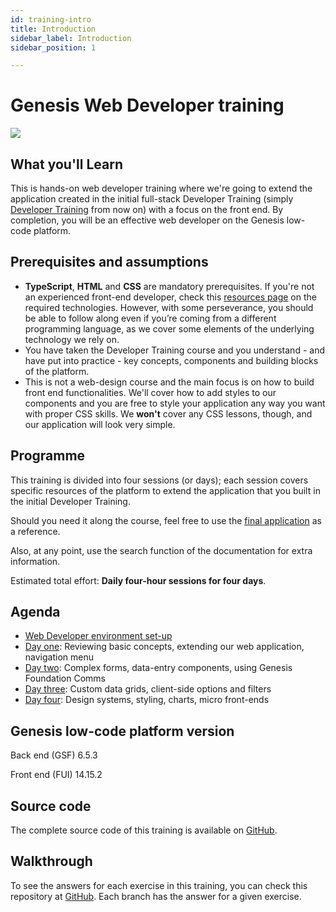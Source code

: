 ```yaml
---
id: training-intro
title: Introduction
sidebar_label: Introduction
sidebar_position: 1

---
```

# Genesis Web Developer training
![](/img/dev-training-book-cover.png)

## What you'll Learn​

This is hands-on web developer training where we're going to extend the application created in the initial full-stack Developer Training (simply [Developer Training](../../../getting-started/developer-training/training-intro/) from now on) with a focus on the front end. By completion, you will be an effective web developer on the Genesis low-code platform.

## Prerequisites and assumptions

- **TypeScript**, **HTML** and **CSS** are mandatory prerequisites.​ If you're not an experienced front-end developer, check this [resources page](../../../web/basics/prerequisites/#additional-resources) on the required technologies. However, with some perseverance, you should be able to follow along even if you’re coming from a different programming language, as we cover some elements of the underlying technology we rely on.
- You have taken the Developer Training course and you understand - and have put into practice - key concepts, components and building blocks of the platform.
- This is not a web-design course and the main focus is on how to build front end functionalities. We'll cover how to add styles to our components and you are free to style your application any way you want with proper CSS skills. We **won't** cover any CSS lessons, though, and our application will look very simple.

## Programme

This training is divided into four sessions (or days); each session covers specific resources of the platform to extend the application that you built in the initial Developer Training.

Should you need it along the course, feel free to use the [final application](#source-code) as a reference.

Also, at any point, use the search function of the documentation for extra information.

Estimated total effort: <b>Daily four-hour sessions for four days</b>.

## Agenda

- [Web Developer environment set-up](../../../getting-started/web-training/web-training-environment-setup/)
- [Day one](../../../getting-started/web-training/web-training-day1/): Reviewing basic concepts, extending our web application, navigation menu
- [Day two](../../../getting-started/web-training/web-training-day2/): Complex forms, data-entry components, using Genesis Foundation Comms
- [Day three](../../../getting-started/web-training/web-training-day3/): Custom data grids, client-side options and filters
- [Day four](../../../getting-started/web-training/web-training-day4/): Design systems, styling, charts, micro front-ends

## Genesis low-code platform version
Back end (GSF) 6.5.3

Front end (FUI) 14.15.2

## Source code
The complete source code of this training is available on [GitHub](https://github.com/genesiscommunitysuccess/webtraining-alpha).

## Walkthrough

To see the answers for each exercise in this training, you can check this repository at [GitHub](https://github.com/genesiscommunitysuccess/webtraining-seed/branches/all). Each branch has the answer for a given exercise.